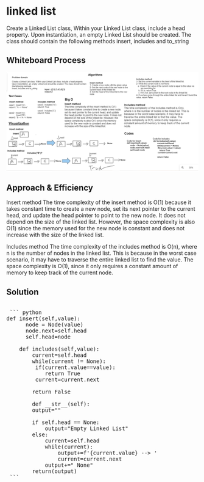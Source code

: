 # linked list

Create a Linked List class, Within your Linked List class, include a head property.
Upon instantiation, an empty Linked List should be created. The class should contain the following methods
insert, includes and to_string

## Whiteboard Process

![whiteBoard](./linked_list_includes.png)

## Approach & Efficiency

Insert method
The time complexity of the insert method is O(1) because it takes constant time to create a new node, set its next pointer to the current head, and update the head pointer to point to the new node. It does not depend on the size of the linked list. However, the space complexity is also O(1) since the memory used for the new node is constant and does not increase with the size of the linked list.

Includes method
The time complexity of the includes method is O(n), where n is the number of nodes in the linked list. This is because in the worst case scenario, it may have to traverse the entire linked list to find the value. The space complexity is O(1), since it only requires a constant amount of memory to keep track of the current node.

## Solution

<pre>

 ``` python
def insert(self,value):
      node = Node(value)
      node.next=self.head
      self.head=node

    def includes(self,value):
        current=self.head
        while(current != None):
         if(current.value==value):
            return True
         current=current.next

        return False

        def __str__(self):
        output=""

        if self.head == None:
            output="Empty Linked List"
        else:
            current=self.head
            while(current):
                output+=f'{current.value} --> '
                current=current.next
            output+=" None"
        return(output)
 ```
</pre>